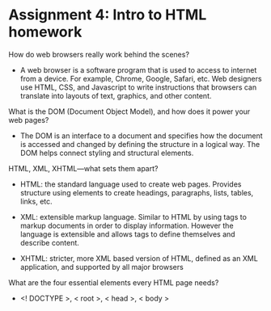 # Assignment 4: Intro to HTML homework

How do web browsers really work behind the scenes?

- A web browser is a software program that is used to access to internet from a device. For example, Chrome, Google, Safari, etc. Web designers use HTML, CSS, and Javascript to write instructions that browsers can translate into layouts of text, graphics, and other content.

What is the DOM (Document Object Model), and how does it power your web pages?

- The DOM is an interface to a document and specifies how the document is accessed and changed by defining the structure in a logical way. The DOM helps connect styling and structural elements.

HTML, XML, XHTML—what sets them apart?

- HTML: the standard language used to create web pages. Provides structure using elements to create headings, paragraphs, lists, tables, links, etc.

- XML: extensible markup language. Similar to HTML by using tags to markup documents in order to display information. However the language is extensible and allows tags to define themselves and describe content.

- XHTML: stricter, more XML based version of HTML, defined as an XML application, and supported by all major browsers 

What are the four essential elements every HTML page needs?

- <! DOCTYPE >, < root >, < head >, < body > 
